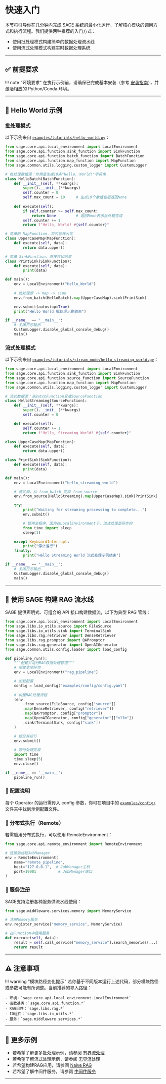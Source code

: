# 快速入门

本节将引导你在几分钟内完成 SAGE 系统的最小化运行，了解核心模块的调用方式和执行流程。我们提供两种推荐的入门方式：

- 使用批处理模式构建简单的数据处理流水线
- 使用流式处理模式构建实时数据处理系统

---

## ✅ 前提要求

!!! note "环境要求"
    在执行示例前，请确保已完成基本安装（参考 [安装指南](install.md)），并激活相应的 Python/Conda 环境。

---

## 🚀 Hello World 示例

### 批处理模式

以下示例来自 [`examples/tutorials/hello_world.py`](https://github.com/intellistream/SAGE/blob/main/examples/tutorials/hello_world.py)：

```python
from sage.core.api.local_environment import LocalEnvironment
from sage.core.api.function.sink_function import SinkFunction
from sage.core.api.function.batch_function import BatchFunction
from sage.core.api.function.map_function import MapFunction
from sage.common.utils.logging.custom_logger import CustomLogger

# 批处理数据源：作用是生成10条"Hello, World!"字符串
class HelloBatch(BatchFunction):
    def __init__(self, **kwargs):
        super().__init__(**kwargs)
        self.counter = 0
        self.max_count = 10     # 生成10个数据包后返回None
    
    def execute(self):
        if self.counter >= self.max_count:
            return None         # 返回None表示批处理完成
        self.counter += 1
        return f"Hello, World! #{self.counter}"

# 简单的 MapFunction，将内容转大写
class UpperCaseMap(MapFunction):
    def execute(self, data):
        return data.upper()

# 简单 SinkFunction，直接打印结果
class PrintSink(SinkFunction):
    def execute(self, data):
        print(data)

def main():
    env = LocalEnvironment("Hello_World")
    
    # 批处理源 -> map -> sink
    env.from_batch(HelloBatch).map(UpperCaseMap).sink(PrintSink)

    env.submit(autostop=True)
    print("Hello World 批处理示例结束")

if __name__ == "__main__":
    # 关闭日志输出
    CustomLogger.disable_global_console_debug()
    main()
```

### 流式处理模式

以下示例来自 [`examples/tutorials/stream_mode/hello_streaming_world.py`](https://github.com/intellistream/SAGE/blob/main/examples/tutorials/stream_mode/hello_streaming_world.py)：

```python
from sage.core.api.local_environment import LocalEnvironment
from sage.core.api.function.sink_function import SinkFunction
from sage.core.api.function.source_function import SourceFunction
from sage.core.api.function.map_function import MapFunction
from sage.common.utils.logging.custom_logger import CustomLogger

# 流式数据源：从BatchFunction变成SourceFunction
class HelloStreaming(SourceFunction):
    def __init__(self, **kwargs):
        super().__init__(**kwargs)
        self.counter = 0

    def execute(self):
        self.counter += 1
        return f"Hello, Streaming World! #{self.counter}"

class UpperCaseMap(MapFunction):
    def execute(self, data):
        return data.upper()

class PrintSink(SinkFunction):
    def execute(self, data):
        print(data)

def main():
    env = LocalEnvironment("hello_streaming_world")

    # 流式源，从 from_batch 变成 from_source
    env.from_source(HelloStreaming).map(UpperCaseMap).sink(PrintSink)

    try:
        print("Waiting for streaming processing to complete...")
        env.submit()

        # 暂停主程序，因为在LocalEnvironment下，流式处理是异步的
        from time import sleep
        sleep(1)

    except KeyboardInterrupt:
        print("停止运行")
    finally:
        print("Hello Streaming World 流式处理示例结束")

if __name__ == "__main__":
    # 关闭日志输出
    CustomLogger.disable_global_console_debug()
    main()
```

---

## 🔧 使用 SAGE 构建 RAG 流水线

SAGE 提供声明式、可组合的 API 接口构建数据流，以下为典型 RAG 管线：

```python
from sage.core.api.local_environment import LocalEnvironment
from sage.libs.io_utils.source import FileSource
from sage.libs.io_utils.sink import TerminalSink
from sage.libs.rag.retriever import DenseRetriever
from sage.libs.rag.promptor import QAPromptor
from sage.libs.rag.generator import OpenAIGenerator
from sage.common.utils.config.loader import load_config

def pipeline_run():
    """创建并运行RAG数据处理管道"""
    # 创建本地环境
    env = LocalEnvironment("rag_pipeline")

    # 加载配置
    config = load_config("examples/config/config.yaml")
    
    # 构建RAG处理流程
    (env
        .from_source(FileSource, config["source"])
        .map(DenseRetriever, config["retriever"])
        .map(QAPromptor, config["promptor"])
        .map(OpenAIGenerator, config["generator"]["vllm"])
        .sink(TerminalSink, config["sink"])
    )

    # 提交并运行
    env.submit()
    
    # 等待处理完成
    import time
    time.sleep(5)
    env.close()

if __name__ == '__main__':
    pipeline_run()
```

### 📘 配置说明

每个 Operator 的运行需传入 config 参数，你可在项目中的 [`examples/config/`](https://github.com/intellistream/SAGE/tree/main/examples/config) 文件夹中找到示例配置文件。

### 📘 分布式执行（Remote）

若需启用分布式执行，可以使用 RemoteEnvironment：
```python
from sage.core.api.remote_environment import RemoteEnvironment

# 连接到远程JobManager
env = RemoteEnvironment(
    name="remote_pipeline",
    host="127.0.0.1",  # JobManager主机
    port=19001          # JobManager端口
)
```

### 📘 服务注册

SAGE支持注册各种服务供流水线使用：
```python
from sage.middleware.services.memory import MemoryService

# 注册Memory服务
env.register_service("memory_service", MemoryService)

# 在Function中使用服务
def execute(self, data):
    result = self.call_service["memory_service"].search_memories(...)
    return result
```

---

## ⚠️ 注意事项

!!! warning "模块路径变化提示"
    若你基于不同版本运行上述代码，部分模块路径或参数可能有所调整。当前推荐的导入路径：
    
    - 环境：`sage.core.api.local_environment.LocalEnvironment`
    - 函数基类：`sage.core.api.function.*`
    - RAG组件：`sage.libs.rag.*`
    - IO组件：`sage.libs.io_utils.*`
    - 服务：`sage.middleware.services.*`

---

## 🧠 更多示例

- 若希望了解更多批处理示例，请参阅 [有界流处理](streaming/limited_streaming.md)
- 若希望了解流式处理示例，请参阅 [无界流处理](streaming/unlimited_streaming.md)
- 若希望构建RAG应用，请参阅 [Naive RAG](naive_rag/sage_naive_rag.md)
- 若希望了解中间件服务，请参阅 [中间件服务](middleware_service/middleware_quick_start.md)

---
